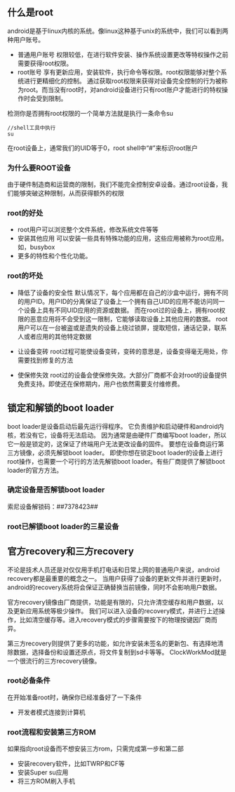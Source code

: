 ## 什么是root
android是基于linux内核的系统。像linux这种基于unix的系统中，我们可以看到两种用户账号。
- 普通用户账号  权限较低，在进行软件安装、操作系统设置更改等特权操作之前需要获得root权限。
- root账号  享有更新应用，安装软件，执行命令等权限。root权限能够对整个系统进行更精细化的控制。
通过获取root权限来获得对设备完全控制的行为被称为root。而当没有root时，对android设备进行只有root账户才能进行的特权操作时会受到限制。

检测你是否拥有root权限的一个简单方法就是执行一条命令su
```shell
//shell工具中执行
su
```
在root设备上，通常我们的UID等于0，root shell中“#”来标识root账户

### 为什么要ROOT设备
由于硬件制造商和运营商的限制，我们不能完全控制安卓设备。通过root设备，我们能够突破这种限制，从而获得额外的权限

### root的好处
- root用户可以浏览整个文件系统，修改系统文件等等
- 安装其他应用  可以安装一些具有特殊功能的应用，这些应用被称为root应用。如，busybox
- 更多的特性和个性化功能。

### root的坏处
- 降低了设备的安全性
  默认情况下，每个应用都在自己的沙盒中运行，拥有不同的用户ID。用户ID的分离保证了设备上一个拥有自己UID的应用不能访问同一个设备上具有不同UID应用的资源或数据。
  而在root过的设备上，拥有root权限的恶意应用将不会受到这一限制，它能够读取设备上其他应用的数据。
  root用户可以在一台被盗或是遗失的设备上绕过锁屏，提取短信，通话记录，联系人或者应用的其他特定数据

- 让设备变砖
  root过程可能使设备变砖，变砖的意思是，设备变得毫无用处，你需要找到修复的方法

- 使保修失效
  root过的设备会使保修失效。大部分厂商都不会对root的设备提供免费支持。即使还在保修期内，用户也依然需要支付维修费。

## 锁定和解锁的boot loader
boot loader是设备启动后最先运行得程序。
它负责维护和启动硬件和android内核，若没有它，设备将无法启动。
因为通常是由硬件厂商编写boot loader，所以它一般是锁定的，这保证了终端用户无法更改设备的固件。
要想在设备商运行第三方镜像，必须先解锁boot loader。
即使你想在锁定boot loader的设备上进行root操作，也需要一个可行的方法先解锁boot loader。有些厂商提供了解锁boot loader的官方方法。

### 确定设备是否解锁boot loader
索尼设备解锁码：*#*#7378423#*#*

### root已解锁boot loader的三星设备

## 官方recovery和三方recovery
不论是技术人员还是对仅仅用手机打电话和日常上网的普通用户来说，android recovery都是最重要的概念之一。
当用户获得了设备的更新文件并进行更新时，android的recovery系统将会保证正确替换当前镜像，同时不会影响用户数据。

官方recovery镜像由厂商提供，功能是有限的，只允许清空缓存和用户数据，以及更新应用系统等极少操作。
我们可以进入设备的recovery模式，并进行上述操作，比如清空缓存等。进入recovery模式的步骤需要按下的物理按键因厂商而异。

第三方recovery则提供了更多的功能，如允许安装未签名的更新包、有选择地清除数据，选择备份和设置还原点，将文件复制到sd卡等等。
ClockWorkMod就是一个很流行的三方recovery镜像。

### root必备条件
在开始准备root时，确保你已经准备好了一下条件
- 开发者模式连接到计算机

### root流程和安装第三方ROM
如果指向root设备而不想安装三方rom，只需完成第一步和第二部
- 安装recovery软件，比如TWRP和CF等
- 安装Super su应用
- 将三方ROM刷入手机



